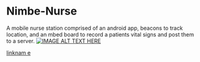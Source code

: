 # Nimbe-Nurse
A mobile nurse station comprised of an android app, beacons to track location, and an mbed board to record a patients vital signs and post them to a server.
[![IMAGE ALT TEXT HERE](https://img.youtube.com/vi/t32s04rUpXs/0.jpg)](https://www.youtube.com/watch?v=t32s04rUpXs)

[linknam
e](https://www.youtube.com/watch?v=t32s04rUpXs)
